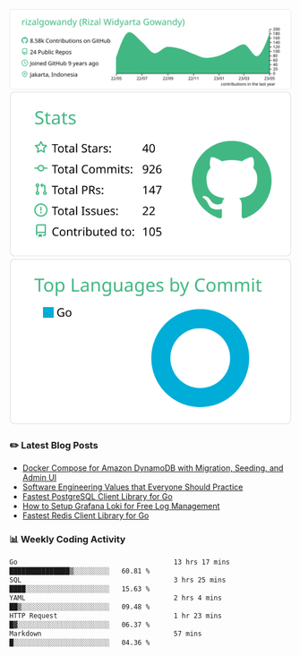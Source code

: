 ![profile-details](profile-summary-card-output/vue/0-profile-details.svg)
![stats](profile-summary-card-output/vue/3-stats.svg)
![most-commit-language](profile-summary-card-output/vue/2-most-commit-language.svg)

### :pencil2: Latest Blog Posts
<!-- BLOG-POST-LIST:START -->
- [Docker Compose for Amazon DynamoDB with Migration, Seeding, and Admin UI](https://medium.com/geekculture/docker-compose-for-amazon-dynamodb-with-migration-seeding-and-admin-ui-db11a348cc6a?source=rss-5763b0f1aba6------2)
- [Software Engineering Values that Everyone Should Practice](https://levelup.gitconnected.com/software-engineering-values-that-everyone-should-practice-c980d00cd103?source=rss-5763b0f1aba6------2)
- [Fastest PostgreSQL Client Library for Go](https://levelup.gitconnected.com/fastest-postgresql-client-library-for-go-579fa97909fb?source=rss-5763b0f1aba6------2)
- [How to Setup Grafana Loki for Free Log Management](https://levelup.gitconnected.com/how-to-setup-grafana-loki-for-free-log-management-ceb60558503c?source=rss-5763b0f1aba6------2)
- [Fastest Redis Client Library for Go](https://levelup.gitconnected.com/fastest-redis-client-library-for-go-7993f618f5ab?source=rss-5763b0f1aba6------2)
<!-- BLOG-POST-LIST:END -->

### 📊 Weekly Coding Activity
<!--START_SECTION:waka-->

```text
Go                                       13 hrs 17 mins  ███████████████▒░░░░░░░░░   60.81 %
SQL                                      3 hrs 25 mins   ████░░░░░░░░░░░░░░░░░░░░░   15.63 %
YAML                                     2 hrs 4 mins    ██▒░░░░░░░░░░░░░░░░░░░░░░   09.48 %
HTTP Request                             1 hr 23 mins    █▓░░░░░░░░░░░░░░░░░░░░░░░   06.37 %
Markdown                                 57 mins         █░░░░░░░░░░░░░░░░░░░░░░░░   04.36 %
```

<!--END_SECTION:waka-->
